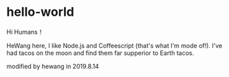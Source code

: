 # hello-world
Hi Humans！

HeWang here, I like Node.js and Coffeescript (that's what I'm mode of!).
I've had tacos on the moon and find them far supperior to Earth tacos.

modified by hewang in 2019.8.14

